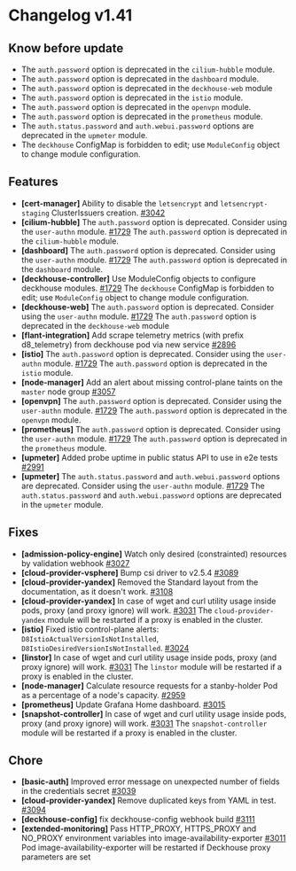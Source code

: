 # Changelog v1.41

## Know before update


 - The `auth.password` option is deprecated in the `cilium-hubble` module.
 - The `auth.password` option is deprecated in the `dashboard` module.
 - The `auth.password` option is deprecated in the `deckhouse-web` module
 - The `auth.password` option is deprecated in the `istio` module.
 - The `auth.password` option is deprecated in the `openvpn` module.
 - The `auth.password` option is deprecated in the `prometheus` module.
 - The `auth.status.password` and `auth.webui.password` options are deprecated in the `upmeter` module.
 - The `deckhouse` ConfigMap is forbidden to edit; use `ModuleConfig` object to change module configuration.

## Features


 - **[cert-manager]** Ability to disable the `letsencrypt` and `letsencrypt-staging` ClusterIssuers creation. [#3042](https://github.com/deckhouse/deckhouse/pull/3042)
 - **[cilium-hubble]** The `auth.password` option is deprecated. Consider using the `user-authn` module. [#1729](https://github.com/deckhouse/deckhouse/pull/1729)
    The `auth.password` option is deprecated in the `cilium-hubble` module.
 - **[dashboard]** The `auth.password` option is deprecated. Consider using the `user-authn` module. [#1729](https://github.com/deckhouse/deckhouse/pull/1729)
    The `auth.password` option is deprecated in the `dashboard` module.
 - **[deckhouse-controller]** Use ModuleConfig objects to configure deckhouse modules. [#1729](https://github.com/deckhouse/deckhouse/pull/1729)
    The `deckhouse` ConfigMap is forbidden to edit; use `ModuleConfig` object to change module configuration.
 - **[deckhouse-web]** The `auth.password` option is deprecated. Consider using the `user-authn` module. [#1729](https://github.com/deckhouse/deckhouse/pull/1729)
    The `auth.password` option is deprecated in the `deckhouse-web` module
 - **[flant-integration]** Add scrape telemetry metrics (with prefix d8_telemetry) from deckhouse pod via new service [#2896](https://github.com/deckhouse/deckhouse/pull/2896)
 - **[istio]** The `auth.password` option is deprecated. Consider using the `user-authn` module. [#1729](https://github.com/deckhouse/deckhouse/pull/1729)
    The `auth.password` option is deprecated in the `istio` module.
 - **[node-manager]** Add an alert about missing control-plane taints on the `master` node group [#3057](https://github.com/deckhouse/deckhouse/pull/3057)
 - **[openvpn]** The `auth.password` option is deprecated. Consider using the `user-authn` module. [#1729](https://github.com/deckhouse/deckhouse/pull/1729)
    The `auth.password` option is deprecated in the `openvpn` module.
 - **[prometheus]** The `auth.password` option is deprecated. Consider using the `user-authn` module. [#1729](https://github.com/deckhouse/deckhouse/pull/1729)
    The `auth.password` option is deprecated in the `prometheus` module.
 - **[upmeter]** Added probe uptime in public status API to use in e2e tests [#2991](https://github.com/deckhouse/deckhouse/pull/2991)
 - **[upmeter]** The `auth.status.password` and `auth.webui.password` options are deprecated. Consider using the `user-authn` module. [#1729](https://github.com/deckhouse/deckhouse/pull/1729)
    The `auth.status.password` and `auth.webui.password` options are deprecated in the `upmeter` module.

## Fixes


 - **[admission-policy-engine]** Watch only desired (constrainted) resources by validation webhook [#3027](https://github.com/deckhouse/deckhouse/pull/3027)
 - **[cloud-provider-vsphere]** Bump csi driver to v2.5.4 [#3089](https://github.com/deckhouse/deckhouse/pull/3089)
 - **[cloud-provider-yandex]** Removed the Standard layout from the documentation, as it doesn't work. [#3108](https://github.com/deckhouse/deckhouse/pull/3108)
 - **[cloud-provider-yandex]** In case of wget and curl utility usage inside pods, proxy (and proxy ignore) will work. [#3031](https://github.com/deckhouse/deckhouse/pull/3031)
    The `cloud-provider-yandex` module will be restarted if a proxy is enabled in the cluster.
 - **[istio]** Fixed istio control-plane alerts: `D8IstioActualVersionIsNotInstalled`, `D8IstioDesiredVersionIsNotInstalled`. [#3024](https://github.com/deckhouse/deckhouse/pull/3024)
 - **[linstor]** In case of wget and curl utility usage inside pods, proxy (and proxy ignore) will work. [#3031](https://github.com/deckhouse/deckhouse/pull/3031)
    The `linstor` module will be restarted if a proxy is enabled in the cluster.
 - **[node-manager]** Calculate resource requests for a stanby-holder Pod as a percentage of a node's capacity. [#2959](https://github.com/deckhouse/deckhouse/pull/2959)
 - **[prometheus]** Update Grafana Home dashboard. [#3015](https://github.com/deckhouse/deckhouse/pull/3015)
 - **[snapshot-controller]** In case of wget and curl utility usage inside pods, proxy (and proxy ignore) will work. [#3031](https://github.com/deckhouse/deckhouse/pull/3031)
    The `snapshot-controller` module will be restarted if a proxy is enabled in the cluster.

## Chore


 - **[basic-auth]** Improved error message on unexpected number of fields in the credentials secret [#3039](https://github.com/deckhouse/deckhouse/pull/3039)
 - **[cloud-provider-yandex]** Remove duplicated keys from YAML in test. [#3094](https://github.com/deckhouse/deckhouse/pull/3094)
 - **[deckhouse-config]** fix deckhouse-config webhook build [#3111](https://github.com/deckhouse/deckhouse/pull/3111)
 - **[extended-monitoring]** Pass HTTP_PROXY, HTTPS_PROXY and NO_PROXY environment variables into image-availability-exporter [#3011](https://github.com/deckhouse/deckhouse/pull/3011)
    Pod image-availability-exporter will be restarted if Deckhouse proxy parameters are set

